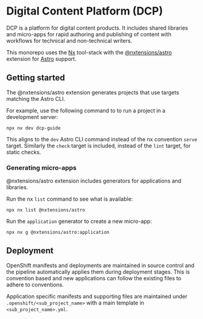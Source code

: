# Digital Content Platform (DCP)

DCP is a platform for digital content products. It includes shared libraries and micro-apps for rapid authoring and publishing of content with workflows for technical and non-technical writers.

This monorepo uses the [Nx](https://nx.dev) tool-stack with the [@nxtensions/astro](https://github.com/nxtensions/nxtensions) extension for [Astro](https://astro.build/) support.


## Getting started
The @nxtensions/astro extension generates projects that use targets matching the Astro CLI.

For example, use the following command to to run a project in a development server:
```
npx nx dev dcp-guide
```

This aligns to the `dev` Astro CLI command instead of the nx convention `serve` target. Similarly the `check` target is included, instead of the `lint` target, for static checks.

### Generating micro-apps
@nxtensions/astro extension includes generators for applications and libraries.

Run the nx `list` command to see what is available:
```
npx nx list @nxtensions/astro
```

Run the `application` generator to create a new micro-app:
```
npx nx g @nxtensions/astro:application
```

## Deployment

OpenShift manifests and deployments are maintained in source control and the pipeline automatically applies them during deployment stages. This is convention based and new applications can follow the existing files to adhere to conventions.

Application specific manifests and supporting files are maintained under `.openshift/<sub_project_name>` with a main template in `<sub_project_name>.yml`.
